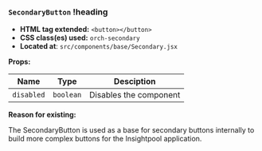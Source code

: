 ### `SecondaryButton` !heading

* __HTML tag extended:__ `<button></button>`
* __CSS class(es) used:__ `orch-secondary`
* __Located at__: `src/components/base/Secondary.jsx`

**Props:**

| Name          | Type          | Desciption                                    |
| ------------- |---------------| ----------------------------------------------|
| `disabled`    | `boolean`     | Disables the component                        |

**Reason for existing:**

The SecondaryButton is used as a base for secondary buttons internally to build more complex buttons for the Insightpool application.

